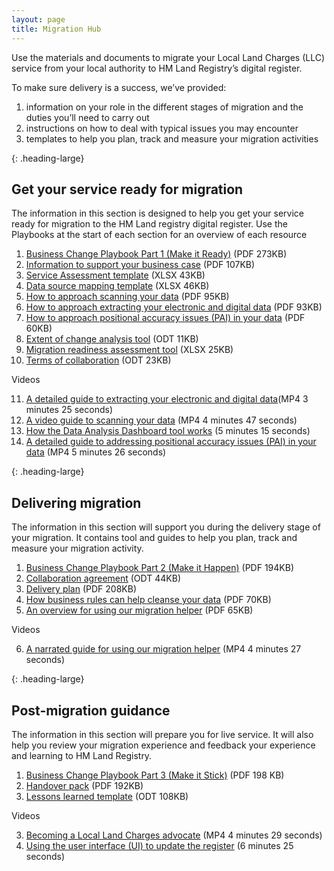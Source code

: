 ```yaml
---
layout: page
title: Migration Hub
---
```


Use the materials and documents to migrate your Local Land Charges (LLC) service from your local authority to HM Land Registry’s digital register.

To make sure delivery is a success, we’ve provided:

<ol class='list list-bullet'>
    <li>information on your role in the different stages of migration and the duties you’ll need to carry out</li>
    <li>instructions on how to deal with typical issues you may encounter</li>
    <li>templates to help you plan, track and measure your migration activities</li>
</ol>

{: .heading-large}
<h2>Get your service ready for migration</h2>

The information in this section is designed to help you get your service ready for migration to the HM Land registry digital register. Use the Playbooks at the start of each section for an overview of each resource

<ol class='list list-number'>
    <li><a href='files/Migration/Getting%20your%20service%20ready/Business%20Change%20Playbook%20(Make%20it%20Ready).pdf' onclick='linkClicked()'>Business Change Playbook Part 1 (Make it Ready)</a> (PDF 273KB)</li>
    <li><a href='files/Migration/Getting%20your%20service%20ready/Information%20to%20support%20your%20business%20case.pdf' onclick='linkClicked()'>Information to support your business case</a> (PDF 107KB)</li>
    <li><a href='files/Migration/Getting%20your%20service%20ready/Service%20assessment%20template.xlsx' onclick='linkClicked()'>Service Assessment template</a> (XLSX 43KB)</li>
    <li><a href='files/Migration/Getting%20your%20service%20ready/LLCR%20Data%20Scoping.xlsx' onclick='linkClicked()'>Data source mapping template</a> (XLSX 46KB)</li>
    <li><a href='files/Migration/Getting%20your%20service%20ready/How%20to%20approach%20scanning%20your%20data.pdf' onclick='linkClicked()'>How to approach scanning your data</a> (PDF 95KB)</li>
    <li><a href='files/Migration/Getting%20your%20service%20ready/How%20to%20approach%20extracting%20your%20electronic%20and%20digital%20data%20.pdf' onclick='linkClicked()'>How to approach extracting your electronic and digital data</a> (PDF 93KB)</li>
    <li><a href='files/Migration/Getting%20your%20service%20ready/How%20to%20approach%20Positional%20Accuracy%20Issues%20(PAI)%20in%20your%20data.pdf' onclick='linkClicked()'>How to approach positional accuracy issues (PAI) in your data</a> (PDF 60KB)</li>
    <li><a href='files/Migration/Getting%20your%20service%20ready/Extent%20of%20change%20analysis%20tool.odt' onclick='linkClicked()'>Extent of change analysis tool</a> (ODT 11KB)</li>
    <li><a href='files/Migration/Getting%20your%20service%20ready/Migration%20readiness%20assessment%20tool.xlsx' onclick='linkClicked()'>Migration readiness assessment tool</a> (XLSX 25KB)</li>
    <li><a href='files/Migration/Getting%20your%20service%20ready/Terms%20of%20collaboration.odt' onclick='linkClicked()'>Terms of collaboration</a> (ODT 23KB)</li>
</ol>

Videos
<ol class='list list-number' start='11'>
    <li><a href='files/Migration/Getting%20your%20service%20ready/A%20detailed%20guide%20to%20extracting%20your%20electronic%20and%20digital%20data.mp4' onclick='linkClicked()'>A detailed guide to extracting your electronic and digital data</a>(MP4 3 minutes 25 seconds)</li>
    <li><a href='files/Migration/Getting%20your%20service%20ready/A%20video%20guide%20to%20scanning%20your%20data.mp4' onclick='linkClicked()'>A video guide to scanning your data</a> (MP4 4 minutes 47 seconds)</li>
    <li><a href='https://www.youtube.com/watch?v=w9ZBruK5xCU' onclick='linkClicked()'>How the Data Analysis Dashboard tool works</a> (5 minutes 15 seconds)</li>
    <li><a href='files/Migration/Getting%20your%20service%20ready/A%20detailed%20guide%20to%20addressing%20Positional%20Accuracy%20Issues%20(PAI)%20in%20your%20data.mp4' onclick='linkClicked()'>A detailed guide to addressing positional accuracy issues (PAI) in your data</a> (MP4 5 minutes 26 seconds)</li>
</ol>

{: .heading-large}
<h2>Delivering migration</h2>

The information in this section will support you during the delivery stage of your migration. It contains tool and guides to help you plan, track and measure your migration activity. 

<ol class='list list-number'>
    <li><a href='files/Migration/Delivering%20migration/Business%20Change%20Playbook%20(Make%20it%20Happen).pdf' onclick='linkClicked()'>Business Change Playbook Part 2 (Make it Happen)</a> (PDF 194KB)</li>
    <li><a href='files/Migration/Delivering%20migration/Collaboration%20Agreement.odt' onclick='linkClicked()'>Collaboration agreement</a> (ODT 44KB)</li>
    <li><a href='files/Migration/Delivering%20migration/Delivery%20Plan.pdf' onclick='linkClicked()'>Delivery plan</a> (PDF 208KB)</li>
    <li><a href='files/Migration/Delivering%20migration/How%20business%20rules%20can%20help%20cleanse%20your%20data.pdf' onclick='linkClicked()'>How business rules can help cleanse your data</a> (PDF 70KB)</li>
    <li><a href='files/Migration/Delivering%20migration/An%20overview%20for%20using%20our%20Migration%20Helper%20.pdf' onclick='linkClicked()'>An overview for using our migration helper</a> (PDF 65KB)</li>
</ol>

Videos
<ol class='list list-number' start='6'>
    <li><a href='files/Migration/Delivering%20migration/A%20narrated%20guide%20for%20using%20our%20migration%20helper.mp4' onclick='linkClicked()'>A narrated guide for using our migration helper</a> (MP4 4 minutes 27 seconds)</li>
</ol>

{: .heading-large}
<h2>Post-migration guidance</h2>

The information in this section will prepare you for live service. It will also help you review your migration experience and feedback your experience and learning to HM Land Registry.

<ol class='list list-number'>
    <li><a href='files/Migration/Post-migration%20guidance/Business%20Change%20Playbook%20(Make%20it%20Stick).pdf' onclick='linkClicked()'>Business Change Playbook Part 3 (Make it Stick)</a> (PDF 198 KB)</li>
    <li><a href='files/Migration/Post-migration%20guidance/Handover%20pack.pdf' onclick='linkClicked()'>Handover pack</a> (PDF 192KB)</li>
    <li><a href='files/Migration/Post-migration%20guidance/Lessons%20learnt%20template.odt' onclick='linkClicked()'>Lessons learned template</a> (ODT 108KB) </li>
</ol>

Videos
<ol class='list list-number' start='3'>
    <li><a href='files/Migration/Post-migration%20guidance/Becoming%20a%20Local%20Land%20Charges%20advocate.mp4' onclick='linkClicked()'>Becoming a Local Land Charges advocate</a> (MP4 4 minutes 29 seconds)</li>
    <li><a href='https://www.youtube.com/watch?v=6oNL_HZyyj4' onclick='linkClicked()'>Using the user interface (UI) to update the register</a> (6 minutes 25 seconds)</li>
</ol>
